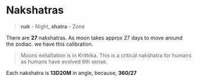 # Nakshatras

> **nak** - Night, **shatra** - Zone

There are **27** nakshatras. As moon takes approx 27 days to move around the zodiac. we have this calibration.

> Moons exhaltation is in Krithika. This is a critical nakshatra for humans as humans have evolved 6th sense.

Each nakshatra is **13D20M** in angle, because, **360/27**

